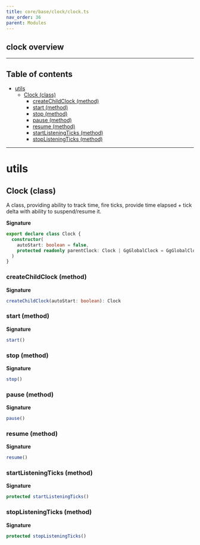 ```yaml
---
title: core/base/clock/clock.ts
nav_order: 36
parent: Modules
---
```


## clock overview

---

<h2 class="text-delta">Table of contents</h2>

- [utils](#utils)
  - [Clock (class)](#clock-class)
    - [createChildClock (method)](#createchildclock-method)
    - [start (method)](#start-method)
    - [stop (method)](#stop-method)
    - [pause (method)](#pause-method)
    - [resume (method)](#resume-method)
    - [startListeningTicks (method)](#startlisteningticks-method)
    - [stopListeningTicks (method)](#stoplisteningticks-method)

---

# utils

## Clock (class)

A class, providing ability to track time, fire ticks, provide time elapsed + tick delta with ability to suspend/resume it.

**Signature**

```ts
export declare class Clock {
  constructor(
    autoStart: boolean = false,
    protected readonly parentClock: Clock | GgGlobalClock = GgGlobalClock.instance
  )
}
```

### createChildClock (method)

**Signature**

```ts
createChildClock(autoStart: boolean): Clock
```

### start (method)

**Signature**

```ts
start()
```

### stop (method)

**Signature**

```ts
stop()
```

### pause (method)

**Signature**

```ts
pause()
```

### resume (method)

**Signature**

```ts
resume()
```

### startListeningTicks (method)

**Signature**

```ts
protected startListeningTicks()
```

### stopListeningTicks (method)

**Signature**

```ts
protected stopListeningTicks()
```
